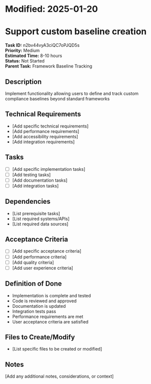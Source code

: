 # Modified: 2025-01-20

# Support custom baseline creation

**Task ID:** n2bv44vyA3ciQC7oPJQD5s  
**Priority:** Medium  
**Estimated Time:** 8-10 hours  
**Status:** Not Started  
**Parent Task:** Framework Baseline Tracking

## Description
Implement functionality allowing users to define and track custom compliance baselines beyond standard frameworks

## Technical Requirements
- [Add specific technical requirements]
- [Add performance requirements]
- [Add accessibility requirements]
- [Add integration requirements]

## Tasks
- [ ] [Add specific implementation tasks]
- [ ] [Add testing tasks]
- [ ] [Add documentation tasks]
- [ ] [Add integration tasks]

## Dependencies
- [List prerequisite tasks]
- [List required systems/APIs]
- [List required data sources]

## Acceptance Criteria
- [ ] [Add specific acceptance criteria]
- [ ] [Add performance criteria]
- [ ] [Add quality criteria]
- [ ] [Add user experience criteria]

## Definition of Done
- Implementation is complete and tested
- Code is reviewed and approved
- Documentation is updated
- Integration tests pass
- Performance requirements are met
- User acceptance criteria are satisfied

## Files to Create/Modify
- [List specific files to be created or modified]

## Notes
[Add any additional notes, considerations, or context]
